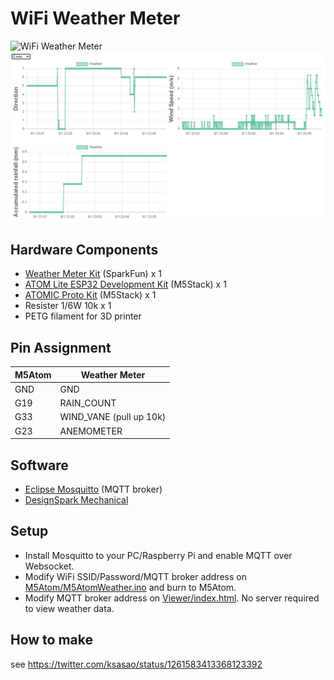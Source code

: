 # WiFi Weather Meter 

![WiFi Weather Meter](https://pbs.twimg.com/media/EZZcZHKUwAANj77?format=jpg&name=small)
![MQTT Viewer](viewer.png)
## Hardware Components
- [Weather Meter Kit](https://www.sparkfun.com/products/15901) (SparkFun) x 1
- [ATOM Lite ESP32 Development Kit](https://m5stack.com/products/atom-lite-esp32-development-kit) (M5Stack) x 1
- [ATOMIC Proto Kit](https://m5stack.com/collections/all/products/atomic-proto-kit) (M5Stack) x 1
- Resister 1/6W 10k x 1
- PETG filament for 3D printer

## Pin Assignment
|M5Atom|Weather Meter|
|---|---|
|GND|GND|
|G19|RAIN_COUNT|
|G33|WIND_VANE (pull up 10k)|
|G23|ANEMOMETER|

## Software
- [Eclipse Mosquitto](https://mosquitto.org/) (MQTT broker)
- [DesignSpark Mechanical](https://www.rs-online.com/designspark/mechanical-software)

## Setup
- Install Mosquitto to your PC/Raspberry Pi and enable MQTT over Websocket.
- Modify WiFi SSID/Password/MQTT broker address on [M5Atom/M5AtomWeather.ino](M5Atom/M5AtomWeather.ino) and burn to M5Atom.
- Modify MQTT broker address on [Viewer/index.html](Viewer/index.html). No server required to view weather data.

## How to make
see https://twitter.com/ksasao/status/1261583413368123392
